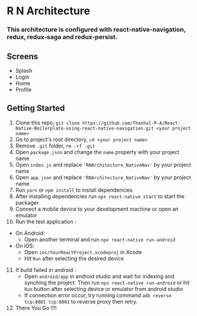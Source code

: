 # R N Architecture

### This architecture is configured with react-native-navigation, redux, redux-saga and redux-persist.

## Screens

* Splash
* Login
* Home
* Profile

## Getting Started

1. Clone this repo, `git clone https://github.com/Thanhal-P-A/React-Native-Boilerplate-using-react-native-navigation.git <your project name>`
2. Go to project's root directory, `cd <your project name>`
3. Remove `.git` folder,  `rm -rf .git`
4. Open `package.json` and change the `name` property with your project name
5. Open `index.js` and replace `'RNArchitecture_NativeNav'` by your project name
6. Open `app.json` and replace `'RNArchitecture_NativeNav'` by your project name 
7. Run `yarn` or `npm install` to install dependencies
8. After installing dependencies run `npx react-native start` to start the packager
9. Connect a mobile device to your development machine or open an emulator
10. Run the test application :
  * On Android:
    * Open another terminal and run `npx react-native run-android`
  * On iOS:
    * Open `ios/YourReactProject.xcodeproj` in Xcode
    * Hit `Run` after selecting the desired device
11. If build failed in android :
    * Open `android/app` in android studio and wait for indexing and synching the project. Then run `npx react-native run-android` or hit `Run` button after selecting device or emulator from android studio
    * If connection error occur, try running command `adb reverse tcp:8081 tcp:8081` to reverse proxy then retry.
12. There You Go !!!!
